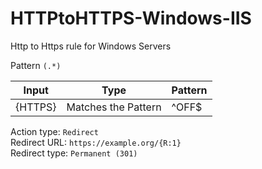 # HTTPtoHTTPS-Windows-IIS
Http to Https rule for Windows Servers

Pattern ```(.*) ```

| Input  	|Type   	|Pattern   	|  
|---	    |---	    |---	    	|
|{HTTPS}   	    |  Matches the Pattern 	   	|^OFF$   	   	  |

Action type: ```Redirect``` <br>
Redirect URL: ```https://example.org/{R:1}``` <br>
Redirect type: ```Permanent (301)```
